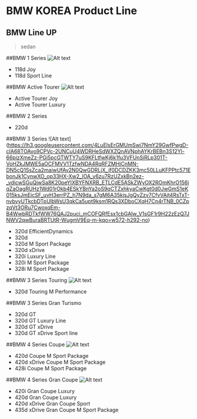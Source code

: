 
BMW KOREA Product Line
======================

BMW Line UP
-----------

>sedan

##BMW 1 Series
![Alt text](https://lh3.googleusercontent.com/sMg-kzSV9w9Eqpa_Fwio7BAFA_1ZeYvbA_ZXF9njEke5f0I5dlMOxXoZpsNy00t4gurBKc1DQs33lspiVCa2LL9Op-xIXs1HBupRDnNilDAA3EWuqvMZJzJDlRMCt8AWinrymWgZDqY7x64Eo0wFM4zfycFPy43Pk04P7a_ZsWnkaxxKzJkR_KOSt5_4bGJDzIMpGhAjnsFBGmH1kyGf38R6cdw9ERV6CUPGyCotnY2e9wOw47tpkWXho--w_5fDndnpDj8Y5MQqFD-PVoNlNbb7JkIWrnu1kQgDAhv7bqAVghwxnXC3rY21P4OslxbWvyqibkH4dO1bYDtlCy7D4bFkhOQYcHez-ZxTPJKE6DLuPbKiX-5a7ZT0ahIjzXbGiII0JkbHQXbr03EM0gO1SqJ9DV5PlgYFdIxyOLBDlIV03Zg4furN5sVbz6yEq0VgqgztJUr_awqKF756MzyZqv9etmMieKXR6Qksi00mWxxcDTQizIXTAyYuKKbcKewk5hOePuvup0ktHI_RvmVedlE8OghbdE86qMDFr9B4bZ3Ibty1W4z5rPdYkonhoDVrGnquPgDRX7DlcqCxVfPf8xdKmZQoj81wp33R9tUHBdH7kWc=w514-h256-no)
- 118d Joy
- 118d Sport Line

##BMW Active Tourer
![Alt text](https://lh3.googleusercontent.com/zlhzCW0iHN4w31lrUGRo-vI7R_ed_p7pE3WIg6YGddqbDYtuRqefhVCax-aR7dDcYyw-72Tvt92YIzGcDzOkAg5_BqWO4B1wBIjMvlJ2rfzuMcb9r9FRR5ePSOYw3boav4ZdCXjjOyd-Rf5f1FhC1yt4jeMIy6AVdvmN9hX5OmjK6S7uA_f-7GaEhgWA8b89XX1MSv90fhP88Z6KhpC3ATT0mnNtAqSyqbt9fQCwI7cHmzKEBq6POi6-nPzCh8TAeNQz9hIFweHoy6z3h8K_9V0XzUikodlqA6OwdpvEIKIVcXL-aAl6HocfWyez-n1FWIyzyTXwUSy45r0zXcY7LCPNLVKTG8ESuird6z7b-NA7JcyyGVwUioV5t9bSeMfhYSdAtpHjBUKLsprnlusDyeso5QRT9ggY3DHbG4aF13O-ifMXZ-g5IgojQy4PiLGC3Oi3x5-B1G7f4ACzSMBaYpmOqfsi62Ph5KXlKwlHdayb_QZzYwZUKSGVuZRdRH4opHWQwoc_M9cI3LQ-pgzHIENDclifLYhP8C8y_skW-7viFCza_GclCGIDXRJzE4tM0Xq5gOZ04hfxLvFGa3ad213nTBg0FX-aE1qI6yd7NqxG9g8=w550-h264-no)
- Active Tourer Joy
- Active Tourer Luxury

##BMW 2 Series
- 220d 

##BMW 3 Series
![Alt text] (https://lh3.googleusercontent.com/4LuEIsErGMUmSwi7NmY29GwfPwgD-cIA68TOAvo9CPVc-2UNCuU4WDRHeSdWXZQnAVNphAYKrBEBn3S12Yl-66pizXmeZz-PGi5pcGTWTY7uS9KFLtfwKj6k1fu3VFUnSiRLp301T-VoHZkJMWE5aOCFMVV1TzfwNDA4RqRFZMHiCnMN-DN5cQ1SsZca2maiwUfAv2N0QwGDRLjX_jf0DCDZKK3mc50LLuKFPPtc571EbonJk1CynwXO_op33HX-Xw2_IOA_y6zu7RzUZxkBn2ez-_vdicwSGuQiwSa8K20peYIXBYFNXRB_ETLCdE5ASkZWyOX2ROmKhrO156iqZaOagRUHz1Wd01rOkb4ESkYBnYa2oS9qCTZxhkyaCwKgt0d0JwGmS1eK015ksJmEjcSF_uvH3errPZ_h7N9da_s7gM6A35kjsJgQyZzv7CfyVAjt4RsTxT-nvbvyUTkcbDTpUlbWsU3qkCa5upt9ksm1RQs3XDboCXqH7Cn4rTNB_0CZpzqVt3ORu7CwoxqEm-B4WwbRDTkfWW76QAJ2puci_mCOFQRfEsx1cbGAlw_V1sGF1r9H22zEzQ7JNWV2qwBuraBRTUtR-WugmV9Eq-m-kqo=w572-h292-no)
- 320d EfficientDynamics
- 320d
- 320d M Sport Package
- 320d xDrive
- 320i Luxury Line
- 320i M Sport Package
- 328i M Sport Package

##BMW 3 Series Touring
![Alt text](https://lh3.googleusercontent.com/x0xpQutAliphPOg2X0plzb7IPUp50Pr77laQeu7hDS5nc2u5pEFjFg090GWqETFk2ImdeRCFtZ8LSsXKg8XgY1ju1REFo8fsgBKXapUE6PMJ71YhnFuoCduR4m3E6AxJ2navAXP_NARqyD-lFZZYSYvfoAI_dlofzF5d4sOp4KOtVdAaebUaigP5n8Zha80FZpkKZLKlvHyLLrSVu7ALCgnJVO8rrhKPVBxz3FAF64xlOdzrxGqnXRy9oMn9XhqbKTo0t4csvbqWvO5T3Zi8r8oMqGjc6ZCKLTEDXAQjYseetUTsdweiOTkLROu2NhRCt9A4QI69Y7vLxOBQB1p09ozt1i_depBsNlAai_T2qOhrBZTIjzXFWivBk_AtcclzPc69PdhRMsPNFWYaqwAmQDtpvjgR5pLobbTSJWTMSfRhFoA8nB1IXS4ae-4JNjdJ7OVx4ea5b59MVmUIuJHLmAWNUEbJ2DWlf0CbZfWSKLi1Fze_DODzG3VhqJK4MZf3oK3LsYyM6etqDeeP22MKfO8f3_x6GfJGWnIkUK7T3aUi_K-GLPOR4z8CEKIGSHiDqxvWDOR1aqfGEpioJtMQQINqvrqUpGkgf8idKF7bsJZTE3A=w558-h264-no)
- 320d Touring M Performance

##BMW 3 Series Gran Turismo
- 320d GT
- 320d GT Luxury Line
- 320d GT xDrive
- 320d GT xDrive Sport line

##BMW 4 Series Coupe
![Alt text](https://lh3.googleusercontent.com/BpNuo8h0ewW9Ks507bqFbTsGbfwgtvksZVwTK1G0-5VjBGuGQa845WDBbSSdTfv4wHqTxV0ktgF8_wxIolmyad-_Knyu-NHQJbI_QDZUcQzaSqtJ9I1ewN7cj-mfP6jLhNidGyPvVB6RivvX70uuKhj-zX8idablyfTcpQpN9y7gqiNv3pLBhaTPzyETj3drMSN6EBK-ArwWrL0uiuuMtL05tq1FbPdqfF6aEkyildSr4H4l7HCdCJYYZWOlG7-IMMKXYpM4n9c58Jy1MhjeRGdjz5255gZ_4O5Qa8jEehriSSQTTeYVwgufADAxZJb2BgQewlT-2vnTJBKlBrAKx_nKvpLsktsTXG2pzIWpHAj2oJ-NF8uX3AdfwpQs4PyI-9CK1K3kmKOKP9mbYbGsy_rrHvwX8T-3KdWGrlZ1bhBRH_1Ttm5_EaLGztrMiG1sqBZgtlUYyQ3v15dolHPCWQOgwDL1zkdt89g4o8veE6efgEYHzV_n3HMcSIVeQTq_TFIw_doEHENnSkkB1KTjWthk11suasPv0KkbMou2nGJSZE3SHClIvV2euDMJjflhQNeTeHakrQ7J5dz0IgVxT3rrrKwe3fH0RiUm5heEDluzB34=w544-h282-no)
- 420d Coupe M Sport Package
- 420d xDrive Coupe M Sport Package
- 428i Coupe M Sport Package

##BMW 4 Series Gran Coupe
![Alt text](https://lh3.googleusercontent.com/I3ZvSnNRUUGSMmMevSe-RVE6no1cz-ApcvujMfgxqTET9v116sbhWQ21KUhr2KJAyZoS2IErNe-EUvWYlaNRew3ROj2nlQhc9bQ7VW3IXrXb7gMh9A0Bpef26V0AUlu7Wx0L8tHxP3_dmTLywj_WHDl8BJZdGBbUtMTeGrgN-yPaoJPeO8U8Xl7KjUCUBkZr457RH88hGfHHpyKE0osyK9CSeHWt5mUcGRED8nxhOi84SUXEdO4WIjXBZwhXq99ZUzGg4Q4subdAMenAO1EUFDI9Y8kGwiUEco7q4wY-KCh80iSs5oKkQWNJc8xQGy8m99SwU7NUc7fnFiUETEPovZ5WcBlJ065j8lmFmU_smFSsIEdBwV2IQC78klAawg7emkstld84Hq1fp2FaO9IkeQzIWzY5LGiyD3vQlKLBhyOa4fA1aaEgVz_fHSv3PUItkL9hTG-_pjcOBXgKQ7cHDMe-x8rXu72ZvzFJX8camnPLtQo6p6AOVoPiSabU_3pNnL89CyMr7CzDKp9pkjy7ucqW46jzLqftrD60BNbiR41LZrlHZjED8KegWzDXvVh9lqfpeufoqlyo8nCYlyXIZw2_r5Endb2Twn2opQwfYWx8oLg=w560-h254-no)
- 420i Gran Coupe Luxury
- 420d Gran Coupe Luxury
- 420d xDrive Gran Coupe Sport
- 435d xDrive Gran Coupe M Sport Package


